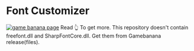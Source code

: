 ﻿# Font Customizer
[![game banana page](https://gamebanana.com/mods/embeddables/496145?type=large)](https://gamebanana.com/mods/496145)
Read 👆 To get more.
This repository doesn't contain freefont.dll and SharpFontCore.dll. Get them from Gamebanana release(files).